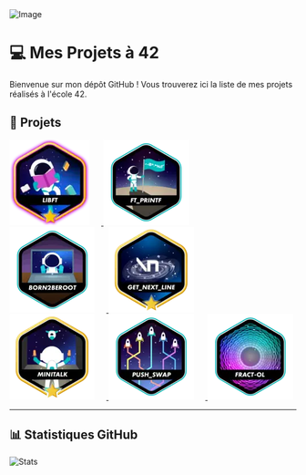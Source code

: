 <img src="https://i.pinimg.com/originals/90/70/32/9070324cdfc07c68d60eed0c39e77573.gif" alt="Image" width="500">


# 💻  Mes Projets à 42

Bienvenue sur mon dépôt GitHub ! Vous trouverez ici la liste de mes projets réalisés à l'école 42. 

## 🔧 Projets
<a href="https://github.com/votre-utilisateur/libft_bonus">
  <img src="https://github.com/leogaudin/42_project_badges/raw/main/badges/libft_bonus_max.webp" alt="Libft Bonus" style="display: inline-block; margin-right: 20px;"/>
</a>
<a href="https://github.com/Spike-hd/ft_printf">
  <img src="https://github.com/leogaudin/42_project_badges/raw/main/badges/ft_printf.webp" alt="ft_printf" style="display: inline-block; margin-right: 20px;"/>
</a>
<a href="https://github.com/Spike-hd/born2beroot">
  <img src="https://github.com/leogaudin/42_project_badges/raw/main/badges/born2beroot.webp" alt="Born2beroot" style="display: inline-block; margin-right: 20px;"/>
</a>
<a href="https://github.com/Spike-hd/get_next_line">
  <img src="https://github.com/leogaudin/42_project_badges/raw/main/badges/get_next_line_bonus.webp" alt="Get Next Line" style="display: inline-block; margin-right: 20px;"/>
</a>
<a href="https://github.com/Spike-hd/minitalk">
  <img src="https://github.com/leogaudin/42_project_badges/raw/main/badges/minitalk_bonus.webp" alt="Minitalk" style="display: inline-block; margin-right: 20px;"/>
</a>
<a href="https://github.com/Spike-hd/push_swap">
  <img src="https://github.com/leogaudin/42_project_badges/raw/main/badges/push_swap.webp" alt="Push Swap" style="display: inline-block; margin-right: 20px;"/>
</a>
<a href="https://github.com/Spike-hd/fract-ol">
  <img src="https://github.com/leogaudin/42_project_badges/raw/main/badges/fract-ol.webp" alt="Fract-ol" style="display: inline-block;"/>
</a>


---

## 📊 Statistiques GitHub

![Stats](https://github-readme-stats.vercel.app/api?username=Spike-hd&show_icons=true&theme=radical)


